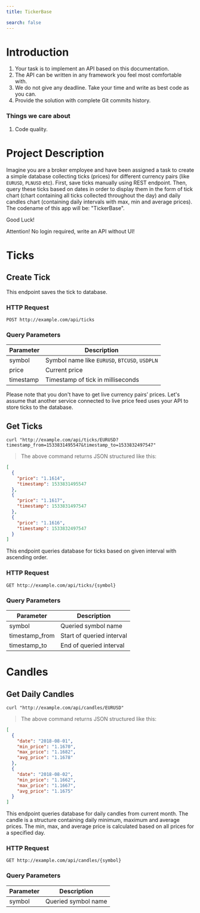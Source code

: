 ```yaml
---
title: TickerBase

search: false
---
```


# Introduction

1. Your task is to implement an API based on this documentation.
2. The API can be written in any framework you feel most comfortable with.
3. We do not give any deadline. Take your time and write as best code as you can.
4. Provide the solution with complete Git commits history.

### Things we care about

1. Code quality.

# Project Description

Imagine you are a broker employee and have been assigned a task to create a simple database collecting ticks (prices) for different currency pairs (like `EURUSD`, `PLNUSD` etc). First, save ticks manually using REST endpoint. Then, query these ticks based on dates in order to display them in the form of tick chart (chart containing all ticks collected throughout the day) and daily candles chart (containing daily intervals with max, min and average prices). The codename of this app will be: "TickerBase".

Good Luck!

<aside class="notice">
Attention! No login required, write an API without UI!
</aside>

# Ticks

## Create Tick

This endpoint saves the tick to database.

### HTTP Request

`POST http://example.com/api/ticks`

### Query Parameters

Parameter | Description
--------- | -----------
symbol | Symbol name like `EURUSD`, `BTCUSD`, `USDPLN`
price | Current price
timestamp | Timestamp of tick in milliseconds

<aside class="notice">
Please note that you don't have to get live currency pairs’ prices. Let's assume that another service connected to live price feed uses your API to store ticks to the database.
</aside>

## Get Ticks

```shell
curl "http://example.com/api/ticks/EURUSD?timestamp_from=1533831495547&timestamp_to=1533832497547"
```

> The above command returns JSON structured like this:

```json
[
  {
    "price": "1.1614",
    "timestamp": 1533831495547
  },
  {
    "price": "1.1617",
    "timestamp": 1533831497547
  },
  {
    "price": "1.1616",
    "timestamp": 1533832497547
  }
]
```

This endpoint queries database for ticks based on given interval with ascending order.

### HTTP Request

`GET http://example.com/api/ticks/{symbol}`

### Query Parameters

Parameter | Description
--------- | -----------
symbol | Queried symbol name
timestamp_from | Start of queried interval
timestamp_to | End of queried interval

# Candles

## Get Daily Candles

```shell
curl "http://example.com/api/candles/EURUSD"
```

> The above command returns JSON structured like this:

```json
[
  {
    "date": "2018-08-01",
    "min_price": "1.1670",
    "max_price": "1.1682",
    "avg_price": "1.1678"
  },
  {
    "date": "2018-08-02",
    "min_price": "1.1662",
    "max_price": "1.1667",
    "avg_price": "1.1675"
  }
]
```

This endpoint queries database for daily candles from current month. The candle is a structure containing daily minimum, maximum and average prices. The min, max, and average price is calculated based on all prices for a specified day.

### HTTP Request

`GET http://example.com/api/candles/{symbol}`

### Query Parameters

Parameter | Description
--------- | -----------
symbol | Queried symbol name
